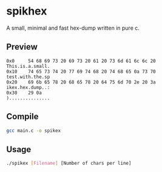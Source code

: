 # spikhex
A small, minimal and fast hex-dump written in pure c.

## Preview
```
0x0     54 68 69 73 20 69 73 20 61 20 73 6d 61 6c 6c 20         This.is.a.small.
0x10    74 65 73 74 20 77 69 74 68 20 74 68 65 0a 73 70         test.with.the.sp
0x20    69 6b 65 78 20 68 65 78 20 64 75 6d 70 2e 20 3a         ikex.hex.dump..:
0x30    29 0a                                                   )...............
```

## Compile
```bash
gcc main.c -o spikex
```

## Usage
```bash
./spikex [Filename] [Number of chars per line]
```
